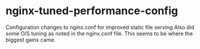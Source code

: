 # nginx-tuned-performance-config
Configuration changes to nginx.conf for improved static file serving
Also did some O/S tuning as noted in the nginx.conf file. This seems to be where the biggest gains came.
